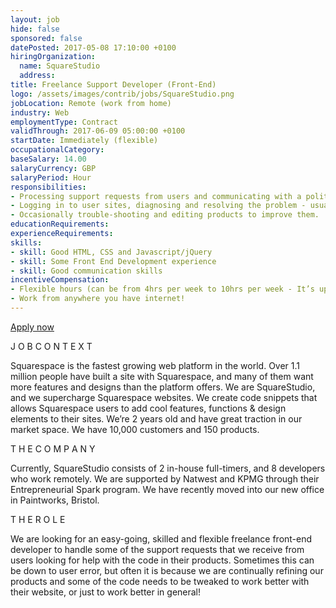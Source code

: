 ```yaml
---
layout: job
hide: false
sponsored: false
datePosted: 2017-05-08 17:10:00 +0100
hiringOrganization:
  name: SquareStudio
  address:
title: Freelance Support Developer (Front-End)
logo: /assets/images/contrib/jobs/SquareStudio.png
jobLocation: Remote (work from home)
industry: Web
employmentType: Contract
validThrough: 2017-06-09 05:00:00 +0100
startDate: Immediately (flexible)
occupationalCategory:
baseSalary: 14.00
salaryCurrency: GBP
salaryPeriod: Hour
responsibilities:
- Processing support requests from users and communicating with a polite, casual and friendly tone.
- Logging in to user sites, diagnosing and resolving the problem - usually involves simple CSS, Jquery or HTML tweaks.
- Occasionally trouble-shooting and editing products to improve them.
educationRequirements:
experienceRequirements:
skills:
- skill: Good HTML, CSS and Javascript/jQuery
- skill: Some Front End Development experience
- skill: Good communication skills
incentiveCompensation:
- Flexible hours (can be from 4hrs per week to 10hrs per week - It’s up to you!)
- Work from anywhere you have internet!
---
```


[Apply now](mailto:josh@squarestud.io)

J O B  C O N T E X T

Squarespace is the fastest growing web platform in the world. Over 1.1 million people have built a site with Squarespace, and many of them want more features and designs than the platform offers. We are SquareStudio, and we supercharge Squarespace websites. We create code snippets that allows Squarespace users to add cool features, functions & design elements to their sites. We’re 2 years old and have great traction in our market space. We have 10,000 customers and 150 products.

T H E   C O M P A N Y

Currently, SquareStudio consists of 2 in-house full-timers, and 8 developers who work remotely. We are supported by Natwest and KPMG through their Entrepreneurial Spark program. We have recently moved into our new office in Paintworks, Bristol.

T H E   R O L E

We are looking for an easy-going, skilled and flexible freelance front-end developer to handle some of the support requests that we receive from users looking for help with the code in their products. Sometimes this can be down to user error, but often it is because we are continually refining our products and some of the code needs to be tweaked to work better with their website, or just to work better in general!

